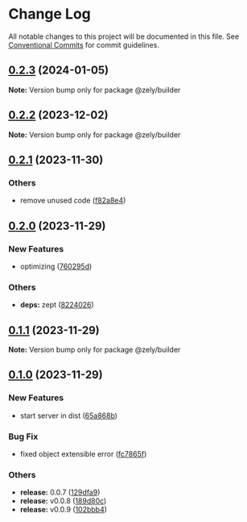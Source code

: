 # Change Log

All notable changes to this project will be documented in this file.
See [Conventional Commits](https://conventionalcommits.org) for commit guidelines.

## [0.2.3](https://github.com/zely-js/zely/compare/@zely/builder@0.2.2...@zely/builder@0.2.3) (2024-01-05)

**Note:** Version bump only for package @zely/builder





## [0.2.2](https://github.com/zely-js/zely/compare/@zely/builder@0.2.1...@zely/builder@0.2.2) (2023-12-02)

**Note:** Version bump only for package @zely/builder





## [0.2.1](https://github.com/zely-js/zely/compare/@zely/builder@0.2.0...@zely/builder@0.2.1) (2023-11-30)


### Others

* remove unused code ([f82a8e4](https://github.com/zely-js/zely/commit/f82a8e42731f9026a9e4b335f7375f26533895ef))



## [0.2.0](https://github.com/zely-js/zely/compare/@zely/builder@0.1.1...@zely/builder@0.2.0) (2023-11-29)


### New Features

* optimizing ([760295d](https://github.com/zely-js/zely/commit/760295da6d1395942d82f139d0caf5aefd67681c))


### Others

* **deps:** zept ([8224026](https://github.com/zely-js/zely/commit/8224026caaf8b67032323f3d0b4d03de08761f67))



## [0.1.1](https://github.com/zely-js/zely/compare/@zely/builder@0.1.0...@zely/builder@0.1.1) (2023-11-29)

**Note:** Version bump only for package @zely/builder





## [0.1.0](https://github.com/zely-js/zely/compare/@zely/builder@0.0.6...@zely/builder@0.1.0) (2023-11-29)


### New Features

* start server in dist ([65a868b](https://github.com/zely-js/zely/commit/65a868bea596b67a1f9babadb8e54e7fffd82237))


### Bug Fix

* fixed object extensible error ([fc7865f](https://github.com/zely-js/zely/commit/fc7865fd314dba4e6b00df2f97bc6fde00794995))


### Others

* **release:** 0.0.7 ([129dfa9](https://github.com/zely-js/zely/commit/129dfa994e9d303467c54f59d1de439f508e7c1a))
* **release:** v0.0.8 ([189d80c](https://github.com/zely-js/zely/commit/189d80cb6e467ea9186357a6043743dd46b3f705))
* **release:** v0.0.9 ([102bbb4](https://github.com/zely-js/zely/commit/102bbb47ec770a2632c747f921761bec155c0e77))
